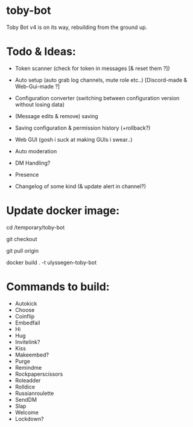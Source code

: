 # toby-bot
Toby Bot v4 is on its way, rebuilding from the ground up.

# Todo & Ideas:

- Token scanner (check for token in messages [& reset them ?])

- Auto setup (auto grab log channels, mute role etc..) [Discord-made & Web-Gui-made ?]

- Configuration converter (switching between configuration version without losing data)

- (Message edits & remove) saving

- Saving configuration & permission history (+rollback?)

- Web GUI (gosh i suck at making GUIs i swear..)

- Auto moderation

- DM Handling?

- Presence

- Changelog of some kind (& update alert in channel?)

# Update docker image:

cd /temporary/toby-bot

git checkout <branch>

git pull origin <branch>

docker build . -t ulyssegen-toby-bot

# Commands to build:

- Autokick
- Choose
- Coinflip
- Embedfail
- Hi
- Hug
- Invitelink?
- Kiss
- Makeembed?
- Purge
- Remindme
- Rockpaperscissors
- Roleadder
- Rolldice
- Russianroulette
- SendDM
- Slap
- Welcome
- Lockdown?